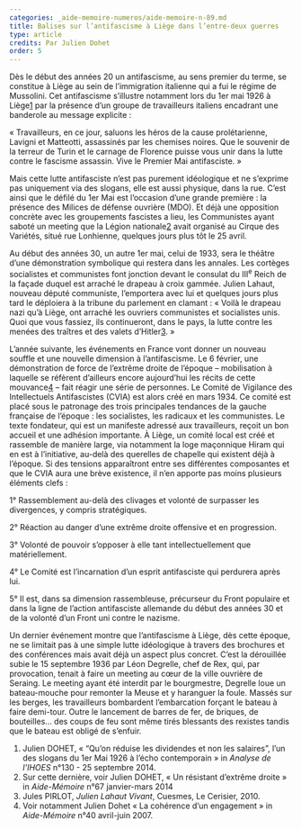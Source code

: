 ```yaml
---
categories: _aide-memoire-numeros/aide-memoire-n-89.md
title: Balises sur l’antifascisme à Liège dans l’entre-deux guerres
type: article
credits: Par Julien Dohet
order: 5
---
```

Dès le début des années 20 un antifascisme, au sens premier du terme, se constitue à Liège au sein de l’immigration italienne qui a fui le régime de Mussolini. Cet antifascisme s’illustre notamment lors du 1er mai 1926 à Liège[1](#footnote-1) par la présence d’un groupe de travailleurs italiens encadrant une banderole au message explicite :

« Travailleurs, en ce jour, saluons les héros de la cause prolétarienne, Lavigni et Matteotti, assassinés par les chemises noires. Que le souvenir de la terreur de Turin et le carnage de Florence puisse vous unir dans la lutte contre le fascisme assassin. Vive le Premier Mai antifasciste. » 

Mais cette lutte antifasciste n’est pas purement idéologique et ne s’exprime pas uniquement via des slogans, elle est aussi physique, dans la rue. C’est ainsi que le défilé du 1er Mai est l’occasion d’une grande première : la présence des Milices de défense ouvrière (MDO). Et déjà une opposition concrète avec les groupements fascistes a lieu, les Communistes ayant saboté un meeting que la Légion nationale[2](#footnote-2) avait organisé au Cirque des Variétés, situé rue Lonhienne, quelques jours plus tôt le 25 avril.

Au début des années 30, un autre 1er mai, celui de 1933, sera le théâtre d’une démonstration symbolique qui restera dans les annales. Les cortèges socialistes et communistes font jonction devant le consulat du III<sup>e</sup> Reich de la façade duquel est arraché le drapeau à croix gammée. Julien Lahaut, nouveau député communiste, l’emportera avec lui et quelques jours plus tard le déploiera à la tribune du parlement en clamant : « Voilà le drapeau nazi qu’à Liège, ont arraché les ouvriers communistes et socialistes unis. Quoi que vous fassiez, ils continueront, dans le pays, la lutte contre les menées des traîtres et des valets d’Hitler[3](#footnote-3). »

L’année suivante, les événements en France vont donner un nouveau souffle et une nouvelle dimension à l’antifascisme. Le 6 février, une démonstration de force de l’extrême droite de l’époque – mobilisation à laquelle se réfèrent d’ailleurs encore aujourd’hui les récits de cette mouvance[4](#footnote-4) – fait réagir une série de personnes. Le Comité de Vigilance des Intellectuels Antifascistes (CVIA) est alors créé en mars 1934. Ce comité est placé sous le patronage des trois principales tendances de la gauche française de l’époque : les socialistes, les radicaux et les communistes. Le texte fondateur, qui est un manifeste adressé aux travailleurs, reçoit un bon accueil et une adhésion importante. À Liège, un comité local est créé et rassemble de manière large, via notamment la loge maçonnique Hiram qui en est à l’initiative, au-delà des querelles de chapelle qui existent déjà à l’époque. Si des tensions apparaîtront entre ses différentes composantes et que le CVIA aura une brève existence, il n’en apporte pas moins plusieurs éléments clefs :

1° Rassemblement au-delà des clivages et volonté de surpasser les divergences, y compris stratégiques.

2° Réaction au danger d’une extrême droite offensive et en progression.

3° Volonté de pouvoir s’opposer à elle tant intellectuellement que matériellement.

4° Le Comité est l’incarnation d’un esprit antifasciste qui perdurera après lui.

5° Il est, dans sa dimension rassembleuse, précurseur du Front populaire et dans la ligne de l’action antifasciste allemande du début des années 30 et de la volonté d’un Front uni contre le nazisme.

Un dernier événement montre que l’antifascisme à Liège, dès cette époque, ne se limitait pas à une simple lutte idéologique à travers des brochures et des conférences mais avait déjà un aspect plus concret. C’est la dérouillée subie le 15 septembre 1936 par Léon Degrelle, chef de Rex, qui, par provocation, tenait à faire un meeting au cœur de la ville ouvrière de Seraing. Le meeting ayant été interdit par le bourgmestre, Degrelle loue un bateau-mouche pour remonter la Meuse et y haranguer la foule. Massés sur les berges, les travailleurs bombardent l’embarcation forçant le bateau à faire demi-tour. Outre le lancement de barres de fer, de briques, de bouteilles… des coups de feu sont même tirés blessants des rexistes tandis que le bateau est obligé de s’enfuir.

1. Julien DOHET, « “Qu’on réduise les dividendes et non les salaires”, l’un des slogans du 1er Mai 1926 à l’écho contemporain » in _Analyse de l’IHOES_ n°130 - 25 septembre 2014.
2. Sur cette dernière, voir Julien DOHET, « Un résistant d’extrême droite » in _Aide-Mémoire_ n°67 janvier-mars 2014
3. Jules PIRLOT, _Julien Lahaut Vivant_, Cuesmes, Le Cerisier, 2010.
4. Voir notamment Julien Dohet « La cohérence d’un engagement » in _Aide-Mémoire_ n°40 avril-juin 2007.
